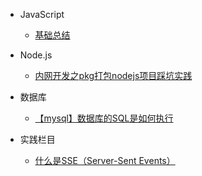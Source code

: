 * JavaScript
  * [基础总结](./docs)

* Node.js
  * [内网开发之pkg打包nodejs项目踩坑实践](./docs/nodejs/内网开发之pkg打包nodejs项目踩坑实践.md)
* 数据库
  * [【mysql】数据库的SQL是如何执行](./docs/mysql/数据库的SQL是如何执行？.md)

* 实践栏目
  * [什么是SSE（Server-Sent Events）](./docs/net/SSE(Server-Sent%20Events)服务端推送技术.md)
